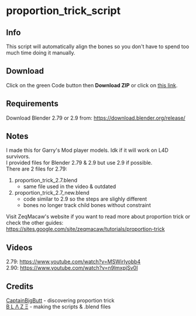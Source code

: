 # proportion_trick_script
## Info
This script will automatically align the bones so you don't have to spend too much time doing it manually.

## Download
Click on the green Code button then <b>Download ZIP</b> or click on [this link](https://github.com/sksh70/proportion_trick_script/archive/main.zip).

## Requirements
Download Blender 2.79 or 2.9 from: https://download.blender.org/release/</br>

## Notes
I made this for Garry's Mod player models. Idk if it will work on L4D survivors.  
I provided files for Blender 2.79 & 2.9 but use 2.9 if possible.  
There are 2 files for 2.79:
1. proportion_trick_2.7.blend
   - same file used in the video & outdated
2. proportion_trick_2.7_new.blend
   - code similar to 2.9 so the steps are slighly different
   - bones no longer track child bones without constraint

Visit ZeqMacaw's website if you want to read more about proportion trick or check the other guides: https://sites.google.com/site/zeqmacaw/tutorials/proportion-trick
  
## Videos
2.79: https://www.youtube.com/watch?v=MSWirIyobb4  
2.90: https://www.youtube.com/watch?v=n9lmxpjSv0I

## Credits
[CaptainBigButt](http://steamcommunity.com/profiles/76561197977063670) - discovering proportion trick  
[Β L Λ Ζ Ξ](https://steamcommunity.com/profiles/76561198070780808) - making the scripts & .blend files
